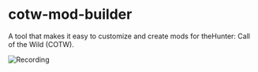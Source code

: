 # cotw-mod-builder

A tool that makes it easy to customize and create mods for theHunter: Call of the Wild (COTW).

![Recording](https://user-images.githubusercontent.com/2107385/230709601-c0ab9cc6-da52-4692-a82d-547b5df65cbc.gif)